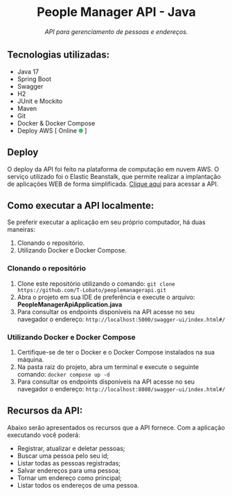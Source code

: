 # <center> People Manager API - Java </center>

###### <center>API para gerenciamento de pessoas e endereços.</center>

## Tecnologias utilizadas:

- Java 17
- Spring Boot
- Swagger
- H2
- JUnit e Mockito
- Maven
- Git
- Docker & Docker Compose
- Deploy AWS [ Online <svg width="10" height="10" viewBox="0 0 10 10"><circle cx="5" cy="5" r="5" fill="#2ecc71"/></svg> ]


## Deploy

O deploy da API foi feito na plataforma de computação em nuvem AWS. O serviço utilizado foi o Elastic Beanstalk, que permite realizar a implantação de aplicações WEB de forma simplificada.
[Clique aqui](http://peoplemanagerapi-env.eba-vqsetdim.us-east-1.elasticbeanstalk.com/swagger-ui/index.html#/) para acessar a API.

## Como executar a API localmente:

Se preferir executar a aplicação em seu próprio computador, há duas maneiras:
1. Clonando o repositório.
2. Utilizando Docker e Docker Compose.
 
### Clonando o repositório
1. Clone este repositório utilizando o comando: ```git clone https://github.com/T-Lobato/peoplemanagerapi.git```
2. Abra o projeto em sua IDE de preferência e execute o arquivo: **PeopleManagerApiApplication.java**
3. Para consultar os endpoints disponíveis na API acesse no seu navegador o endereço: ``` http://localhost:5000/swagger-ui/index.html#/ ```

### Utilizando Docker e Docker Compose
1. Certifique-se de ter o Docker e o Docker Compose instalados na sua máquina.
2. Na pasta raiz do projeto, abra um terminal e execute o seguinte comando: ```docker compose up -d```
3. Para consultar os endpoints disponíveis na API acesse no seu navegador o endereço: ``` http://localhost:8080/swagger-ui/index.html#/ ``` 

## Recursos da API:

Abaixo serão apresentados os recursos que a API fornece. Com a aplicação executando você poderá:

- Registrar, atualizar e deletar pessoas;
- Buscar uma pessoa pelo seu id;
- Listar todas as pessoas registradas;
- Salvar endereços para uma pessoa;
- Tornar um endereço como principal;
- Listar todos os endereços de uma pessoa.

